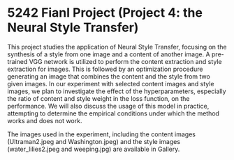 # 5242 Fianl Project (Project 4: the Neural Style Transfer)

This project studies the application of Neural Style Transfer, focusing on the synthesis of a style
from one image and a content of another image. A pre-trained VGG network is utilized to
perform the content extraction and style extraction for images. This is followed by an optimization
procedure generating an image that combines the content and the style from two given images. In
our experiment with selected content images and style images, we plan to investigate the effect of
the hyperparameters, especially the ratio of content and style weight in the loss function, on the
performance. We will also discuss the usage of this model in practice, attempting to determine the
empirical conditions under which the method works and does not work.

The images used in the experiment, including the content images (Ultraman2.jpeg and Washington.jpeg) and the style images (water_lilies2.jpeg and weeping.jpg) are available in Gallery.

